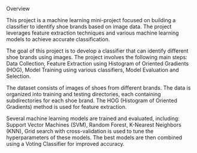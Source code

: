 Overview 

This project is a machine learning mini-project focused on building a classifier to identify shoe brands based on image data. The project leverages feature extraction techniques and various machine learning models to achieve accurate classification.

The goal of this project is to develop a classifier that can identify different shoe brands using images. The project involves the following main steps: Data Collection, Feature Extraction using Histogram of Oriented Gradients (HOG), Model Training using various classifiers, Model Evaluation and Selection.

The dataset consists of images of shoes from different brands. The data is organized into training and testing directories, each containing subdirectories for each shoe brand. The HOG (Histogram of Oriented Gradients) method is used for feature extraction.

Several machine learning models are trained and evaluated, including: Support Vector Machines (SVM), Random Forest, K-Nearest Neighbors (KNN), Grid search with cross-validation is used to tune the hyperparameters of these models. The best models are then combined using a Voting Classifier for improved accuracy.
